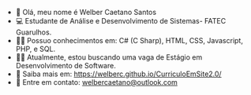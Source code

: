 - 🤵 Olá, meu nome é Welber Caetano Santos
- 💻 Estudante de Análise e Desenvolvimento de Sistemas- FATEC Guarulhos.
- 👨‍💻 Possuo conhecimentos em: C# (C Sharp), HTML, CSS, Javascript, PHP, e SQL.
- 👨‍💼 Atualmente, estou buscando uma vaga de Estágio em Desenvolvimento de Software.
- 🤔 Saiba mais em: https://welberc.github.io/CurriculoEmSite2.0/
- 💬 Entre em contato: <a href="mailto:welbercaetano@outlook.com">welbercaetano@outlook.com</a>


